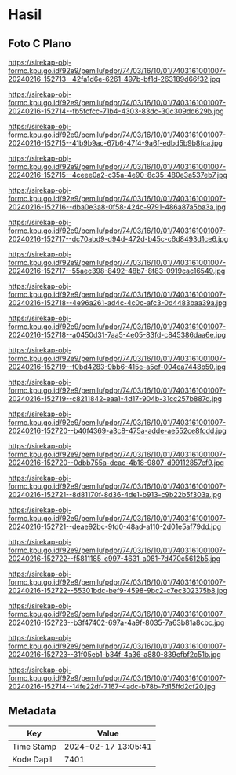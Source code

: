 # Hasil

## Foto C Plano

https://sirekap-obj-formc.kpu.go.id/92e9/pemilu/pdpr/74/03/16/10/01/7403161001007-20240216-152713--42fa1d6e-6261-497b-bf1d-263189d66f32.jpg

https://sirekap-obj-formc.kpu.go.id/92e9/pemilu/pdpr/74/03/16/10/01/7403161001007-20240216-152714--fb5fcfcc-71b4-4303-83dc-30c309dd629b.jpg

https://sirekap-obj-formc.kpu.go.id/92e9/pemilu/pdpr/74/03/16/10/01/7403161001007-20240216-152715--41b9b9ac-67b6-47f4-9a6f-edbd5b9b8fca.jpg

https://sirekap-obj-formc.kpu.go.id/92e9/pemilu/pdpr/74/03/16/10/01/7403161001007-20240216-152715--4ceee0a2-c35a-4e90-8c35-480e3a537eb7.jpg

https://sirekap-obj-formc.kpu.go.id/92e9/pemilu/pdpr/74/03/16/10/01/7403161001007-20240216-152716--dba0e3a8-0f58-424c-9791-486a87a5ba3a.jpg

https://sirekap-obj-formc.kpu.go.id/92e9/pemilu/pdpr/74/03/16/10/01/7403161001007-20240216-152717--dc70abd9-d94d-472d-b45c-c6d8493d1ce6.jpg

https://sirekap-obj-formc.kpu.go.id/92e9/pemilu/pdpr/74/03/16/10/01/7403161001007-20240216-152717--55aec398-8492-48b7-8f83-0919cac16549.jpg

https://sirekap-obj-formc.kpu.go.id/92e9/pemilu/pdpr/74/03/16/10/01/7403161001007-20240216-152718--4e96a261-ad4c-4c0c-afc3-0d4483baa39a.jpg

https://sirekap-obj-formc.kpu.go.id/92e9/pemilu/pdpr/74/03/16/10/01/7403161001007-20240216-152718--a0450d31-7aa5-4e05-83fd-c845386daa6e.jpg

https://sirekap-obj-formc.kpu.go.id/92e9/pemilu/pdpr/74/03/16/10/01/7403161001007-20240216-152719--f0bd4283-9bb6-415e-a5ef-004ea7448b50.jpg

https://sirekap-obj-formc.kpu.go.id/92e9/pemilu/pdpr/74/03/16/10/01/7403161001007-20240216-152719--c8211842-eaa1-4d17-904b-31cc257b887d.jpg

https://sirekap-obj-formc.kpu.go.id/92e9/pemilu/pdpr/74/03/16/10/01/7403161001007-20240216-152720--b40f4369-a3c8-475a-adde-ae552ce8fcdd.jpg

https://sirekap-obj-formc.kpu.go.id/92e9/pemilu/pdpr/74/03/16/10/01/7403161001007-20240216-152720--0dbb755a-dcac-4b18-9807-d99112857ef9.jpg

https://sirekap-obj-formc.kpu.go.id/92e9/pemilu/pdpr/74/03/16/10/01/7403161001007-20240216-152721--8d81170f-8d36-4de1-b913-c9b22b5f303a.jpg

https://sirekap-obj-formc.kpu.go.id/92e9/pemilu/pdpr/74/03/16/10/01/7403161001007-20240216-152721--deae92bc-9fd0-48ad-a110-2d01e5af79dd.jpg

https://sirekap-obj-formc.kpu.go.id/92e9/pemilu/pdpr/74/03/16/10/01/7403161001007-20240216-152722--f5811185-c997-4631-a081-7d470c5612b5.jpg

https://sirekap-obj-formc.kpu.go.id/92e9/pemilu/pdpr/74/03/16/10/01/7403161001007-20240216-152722--55301bdc-bef9-4598-9bc2-c7ec302375b8.jpg

https://sirekap-obj-formc.kpu.go.id/92e9/pemilu/pdpr/74/03/16/10/01/7403161001007-20240216-152723--b3f47402-697a-4a9f-8035-7a63b81a8cbc.jpg

https://sirekap-obj-formc.kpu.go.id/92e9/pemilu/pdpr/74/03/16/10/01/7403161001007-20240216-152723--31f05eb1-b34f-4a36-a880-839efbf2c51b.jpg

https://sirekap-obj-formc.kpu.go.id/92e9/pemilu/pdpr/74/03/16/10/01/7403161001007-20240216-152714--14fe22df-7167-4adc-b78b-7d15ffd2cf20.jpg


## Metadata

| Key        | Value               |
| ---------- | ------------------- |
| Time Stamp | 2024-02-17 13:05:41 |
| Kode Dapil | 7401                |



